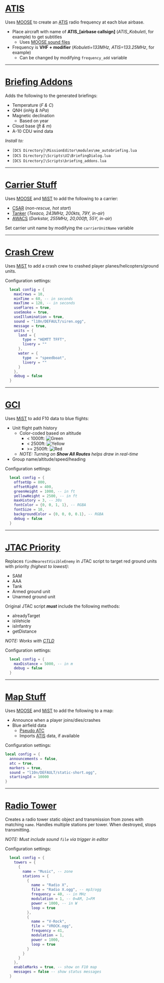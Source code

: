 # [ATIS](ATIS.lua)
Uses [MOOSE](https://github.com/FlightControl-Master/MOOSE/releases) to create an [ATIS](https://flightcontrol-master.github.io/MOOSE_DOCS/Documentation/Ops.Atis.html) radio frequency at each blue airbase.
- Place aircraft with name of **ATIS_[airbase callsign]** (*ATIS_Kobuleti*, for example) to get subtitles
  - Uses [MOOSE sound files](https://github.com/FlightControl-Master/MOOSE_SOUND/releases)
- Frequency is **VHF + modifier** (*Kobuleti=133MHz, ATIS=133.25MHz*, for example)
  - Can be changed by modifying `frequency_add` variable

---

# [Briefing Addons](https://github.com/chump29/DCS_Mod/tree/master/Briefing%20Addons)
Adds the following to the generated briefings:
- Temperature (*F & C*)
- QNH (*inHg & hPa*)
- Magnetic declination
  - Based on year
- Cloud base (*ft & m*)
- A-10 CDU wind data

*Install to:*
- `[DCS Directory]\MissionEditor\modules\me_autobriefing.lua`
- `[DCS Directory]\Scripts\UI\BriefingDialog.lua`
- `[DCS Directory]\Scripts\briefing_addons.lua`

---

# [Carrier Stuff](Carrier_Stuff.lua)
Uses [MOOSE](https://github.com/FlightControl-Master/MOOSE/releases) and [MiST](https://github.com/mrSkortch/MissionScriptingTools/releases) to add the following to a carrier:
- [CSAR](https://flightcontrol-master.github.io/MOOSE_DOCS/Documentation/Ops.RescueHelo.html) (*non-rescue, hot start*)
- [Tanker](https://flightcontrol-master.github.io/MOOSE_DOCS/Documentation/Ops.RecoveryTanker.html) (*Texaco, 243MHz, 200kts, 79Y, in-air*)
- [AWACS](https://flightcontrol-master.github.io/MOOSE_DOCS/Documentation/Ops.RecoveryTanker.html) (*Darkstar, 255MHz, 20,000ft, 55Y, in-air*)

Set carrier unit name by modifying the `carrierUnitName` variable

---

# [Crash Crew](Crash_Crew.lua)
Uses [MiST](https://github.com/mrSkortch/MissionScriptingTools/releases) to add a crash crew to crashed player planes/helicopters/ground units.

Configuration settings:
```lua
  local config = {
    maxCrews = 10,
    minTime = 60, -- in seconds
    maxTime = 120, -- in seconds
    useFlares = true,
    useSmoke = true,
    useIllumination = true,
    sound = "l10n/DEFAULT/siren.ogg",
    message = true,
    units = {
      land = {
        type = "HEMTT TFFT",
        livery = ""
      },
      water = {
        type  = "speedboat",
        livery = ""
      }
    },
    debug = false
  }
```

---

# [GCI](GCI.lua)
Uses [MiST](https://github.com/mrSkortch/MissionScriptingTools/releases) to add F10 data to blue flights:
- Unit flight path history
  - Color-coded based on altitude
    - < 1000ft: ![Green](https://via.placeholder.com/15/00ff00/00ff00.png)
    - < 2500ft: ![Yellow](https://via.placeholder.com/15/ffff00/ffff00.png)
    - \>= 2500ft: ![Red](https://via.placeholder.com/15/ff0000/ff0000.png)
  - *NOTE: Turning on **Show All Routes** helps draw in real-time*
- Group name/altitude/speed/heading

Configuration settings:
```lua
  local config = {
    offsetUp = 800,
    offsetRight = 400,
    greenHeight = 1000, -- in ft
    yellowHeight = 2500, -- in ft
    maxHistory = 3, -- 30s
    fontColor = {0, 0, 1, 1}, -- RGBA
    fontSize = 10,
    backgroundColor = {0, 0, 0, 0.1}, -- RGBA
    debug = false
  }
```

---

# [JTAC Priority](JTAC_Priority.lua)
Replaces `findNearestVisibleEnemy` in JTAC script to target red ground units with priority *(highest to lowest)*:
- SAM
- AAA
- Tank
- Armed ground unit
- Unarmed ground unit

Original JTAC script ***must*** include the following methods:
- alreadyTarget
- isVehicle
- isInfantry
- getDistance

*NOTE: Works with [CTLD](https://github.com/ciribob/DCS-CTLD)*

Configuration settings:
```lua
  local config = {
    maxDistance = 5000, -- in m
    debug = false
  }
```

---

# [Map Stuff](Map_Stuff.lua)
Uses [MOOSE](https://github.com/FlightControl-Master/MOOSE/releases) and [MiST](https://github.com/mrSkortch/MissionScriptingTools/releases) to add the following to a map:
- Announce when a player joins/dies/crashes
- Blue airfield data
  - [Pseudo ATC](https://flightcontrol-master.github.io/MOOSE_DOCS/Documentation/Functional.PseudoATC.html)
  - Imports [ATIS](ATIS.lua) data, if available

Configuration settings:
```lua
local config = {
  announcements = false,
  atc = true,
  markers = true,
  sound = "l10n/DEFAULT/static-short.ogg",
  startingId = 10000
}
```

---

# [Radio Tower](Radio_Tower.lua)
Creates a radio tower static object and transmission from zones with matching `name`. Handles multiple stations per tower. When destroyed, stops transmitting.

*NOTE: Must include sound `file` via trigger in editor*

Configuration settings:
```lua
  local config = {
    towers = {
      {
        name = "Music", -- zone
        stations = {
          {
            name = "Radio X",
            file = "Radio X.ogg", -- mp3/ogg
            frequency = 40, -- in MHz
            modulation = 1, -- 0=AM, 1=FM
            power = 1000, -- in W
            loop = true
          },
          {
            name = "V-Rock",
            file = "VROCK.ogg",
            frequency = 41,
            modulation = 1,
            power = 1000,
            loop = true
          }
        }
      }
    },
    enableMarks = true, -- show on F10 map
    messages = false -- show status messages
  }
```
